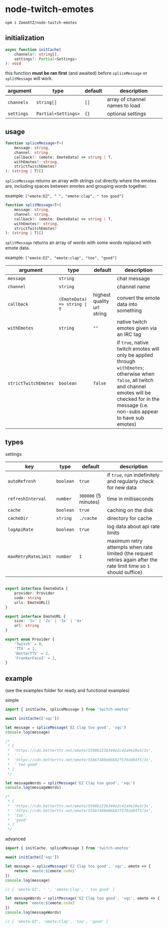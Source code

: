 # node-twitch-emotes

`npm i ZomoXYZ/node-twitch-emotes`

## initialization

```ts
async function initCache(
    channels?: string[],
    settings?: Partial<Settings>
): void
```

this function **must be ran first** (and awaited) before `spliceMessage` or `splitMessage` will work.

| argument   | type                | default | description                    |
|------------|---------------------|---------|--------------------------------|
| `channels` | `string[]`          | `[]`    | array of channel names to load |
| `settings` | `Partial<Settings>` | `{}`    | optional settings              |

## usage

```ts
function spliceMessage<T>(
    message: string,
    channel: string,
    callback?: (emote: EmoteData) => string | T,
    withEmotes?: string,
    strictTwitchEmotes?
): (string | T)[]
```

`spliceMessage` returns an array with strings cut directly where the emotes are, including spaces between emotes and grouping words together.

example: `["emote:EZ", " ", "emote:clap", " too good"]`

```ts
function splitMessage<T>(
    message: string,
    channel: string,
    callback?: (emote: EmoteData) => string | T,
    withEmotes?: string,
    strictTwitchEmotes?
): (string | T)[]
```

`splitMessage` returns an array of words with some words replaced with emote data.

example: `["emote:EZ", "emote:clap", "too", "good"]`

| argument             | type                         | default                    | description                               |
|----------------------|------------------------------|----------------------------|-------------------------------------------|
| `message`            | `string`                     |                            | chat message                              |
| `channel`            | `string`                     |                            | channel name                              |
| `callback`           | `(EmoteData) => string \| T` | highest quality url string | convert the emote data into something     |
| `withEmotes`         | `string`                     | `""`                       | native twitch emotes given via an IRC tag |
| `strictTwitchEmotes` | `boolean`                    | `false`                    | if `true`, native twitch emotes will only be applied through `withEmotes`; otherwise when `false`, all twitch and channel emotes will be checked for in the message (i.e. non-subs appear to have sub emotes) |

## types

settings

| key                 | type      | default              | description                                                  |
|---------------------|-----------|----------------------|--------------------------------------------------------------|
| `autoRefresh`       | `boolean` | `true`               | if `true`, run indefinitely and regularly check for new data |
| `refreshInterval`   | `number`  | `300000` (5 minutes) | time in milliseconds                                         |
| `cache`             | `boolean` | `true`               | caching on the disk                                          |
| `cacheDir`          | `string`  | `./cache`            | directory for cache                                          |
| `logApiRate`        | `boolean` | `true`               | log data about api rate limits                               |
| `maxRetryRateLimit` | `number`  | `1`                  | maximum retry attempts when rate limited (the request retries again after the rate limit time so `1` should suffice) |

```ts

export interface EmoteData {
    provider: Provider
    code: string
    urls: EmoteURL[]
}

export interface EmoteURL {
    size: '1x' | '2x' | '3x' | '4x'
    url: string
}

export enum Provider {
    'Twitch' = 0,
    '7TV' = 1,
    'BetterTTV' = 2,
    'FrankerFaceZ' = 3,
}
```

## example

(see the examples folder for ready and functional examples)

simple

```ts
import { initCache, spliceMessage } from 'twitch-emotes'

await initCache(['xqc'])

let message = spliceMessage('EZ Clap too good', 'xqc')
console.log(message)

/* 
 * [
 *  'https://cdn.betterttv.net/emote/5590b223b344e2c42a9e28e3/3x',
 *  ' ',
 *  'https://cdn.betterttv.net/emote/55b6f480e66682f576dd94f5/3x',
 *  ' too good'
 * ]
 */

let messageWords = splitMessage('EZ Clap too good', 'xqc')
console.log(messageWords)

/* 
 * [
 *  'https://cdn.betterttv.net/emote/5590b223b344e2c42a9e28e3/3x',
 *  'https://cdn.betterttv.net/emote/55b6f480e66682f576dd94f5/3x',
 *  'too'.
 *  'good'
 * ]
 */
```

advanced

```ts
import { initCache, spliceMessage } from 'twitch-emotes'

await initCache(['xqc'])

let message = spliceMessage('EZ Clap too good', 'xqc', emote => {
    return `emote:${emote.code}`
})
console.log(message)

// [ 'emote:EZ', ' ', 'emote:Clap', ' too good' ]

let messageWords = splitMessage('EZ Clap too good', 'xqc', emote => {
    return `emote:${emote.code}`
})
console.log(messageWords)

// [ 'emote:EZ', 'emote:Clap', 'too', 'good' ]
```
